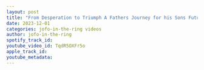 ```yaml
---
layout: post
title: "From Desperation to Triumph A Fathers Journey for his Sons Future"
date: 2023-12-01
categories: jofo-in-the-ring videos
author: jofo-in-the-ring
spotify_track_id: 
youtube_video_id: TqdR5OXFr5o
apple_track_id: 
youtube_metadata: 
---
```

